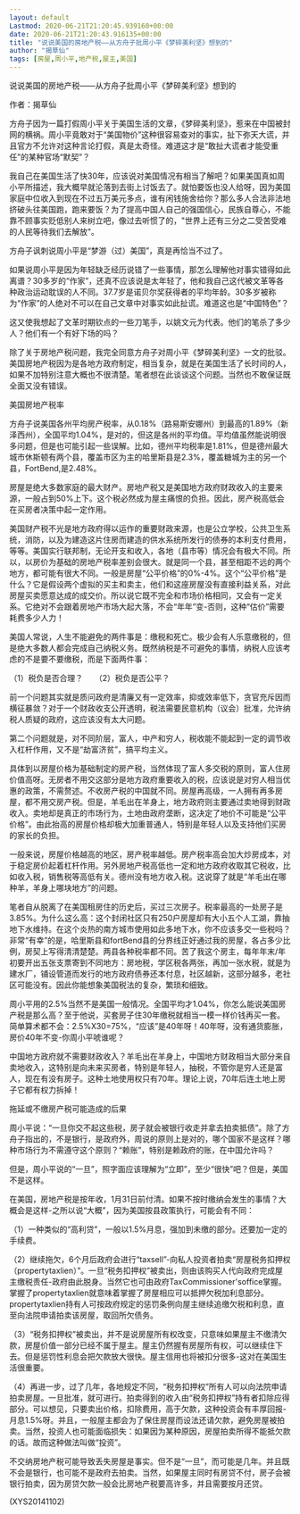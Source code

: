 ```yaml
---
layout: default
Lastmod: 2020-06-21T21:20:45.939160+00:00
date: 2020-06-21T21:20:43.916135+00:00
title: "说说美国的房地产税——从方舟子批周小平《梦碎美利坚》想到的"
author: "揭草仙"
tags: [房屋,周小平,地产税,屋主,美国]
---
```


说说美国的房地产税——从方舟子批周小平《梦碎美利坚》想到的

作者：揭草仙

方舟子因为一篇打假周小平关于美国生活的文章，《梦碎美利坚》，惹来在中国被封网的横祸。周小平竟敢对于“美国物价”这种很容易查对的事实，扯下弥天大谎，并且官方不允许对这种言论打假，真是太奇怪。难道这才是“敢扯大谎者才能受重任”的某种官场“默契”？

我自己在美国生活了快30年，应该说对美国情况有相当了解吧？如果美国真如周小平所描述，我大概早就沦落到去街上讨饭去了。就怕要饭也没人给呀，因为美国家庭中位收入到现在不过五万美元多点，谁有闲钱施舍给你？那么多人合法非法地挤破头往美国跑，跑来要饭？为了提高中国人自己的强国信心，民族自尊心，不能靠不顾事实贬低别人来树立吧，像过去听惯了的，"世界上还有三分之二受苦受难的人民等待我们去解放"。

方舟子讽刺说周小平是“梦游（过）美国”，真是再恰当不过了。

如果说周小平是因为年轻缺乏经历说错了一些事情，那怎么理解他对事实错得如此离谱？30多岁的“作家”，还真不应该说是太年轻了，他和我自己这代被文革等各种政治运动耽误的人不同。37.7岁是诺贝尔奖获得者的平均年龄。30多岁被称为“作家”的人绝对不可以在自己文章中对事实如此扯谎。难道这也是“中国特色”？

这又使我想起了文革时期钦点的一些刀笔手，以姚文元为代表。他们的笔杀了多少人？他们有一个有好下场的吗？

除了关于房地产税问题，我完全同意方舟子对周小平《梦碎美利坚》一文的批驳。美国房地产税因为是各地方政府制定，相当复杂，就是在美国生活了长时间的人，如果不加特别注意大概也不很清楚。笔者想在此谈谈这个问题。当然也不敢保证既全面又没有错误。

美国房地产税率

方舟子说美国各州平均房产税率，从0.18%（路易斯安娜州）到最高的1.89%（新泽西州），全国平均1.04%，是对的，但这是各州的平均值。平均值虽然能说明很多问题，但是也可能引起一些误解。比如，德州平均税率是1.81%，但是德州最大城市休斯顿有两个县，覆盖市区为主的哈里斯县是2.3%，覆盖糖城为主的另一个县，FortBend,是2.48%。

房屋是绝大多数家庭的最大财产。房地产税又是美国地方政府财政收入的主要来源，一般占到50%上下。这个税必然成为屋主痛恨的负担。因此，房产税高低会在买房者决策中起一定作用。

美国财产税不光是地方政府得以运作的重要财政来源，也是公立学校，公共卫生系统，消防，以及为建造这片住房而建造的供水系统所发行的债券的本利支付费用，等等。美国实行联邦制，无论开支和收入，各地（县市等）情况会有极大不同。所以，以房价为基础的房地产税率差别会很大。就是同一个县，甚至相距不远的两个地方，都可能有很大不同。一般是房屋“公平价格”的0%-4%。这个“公平价格”是什么？它是假设两个虚拟的买主和卖主，他们和这座房屋没有直接利益关系，对此房屋买卖愿意达成的成交价。所以说它既不完全和市场价格相同，又会有一定关系。它绝对不会跟着房地产市场大起大落，不会“年年”变-否则，这种“估价”需要耗费多少人力！

美国人常说，人生不能避免的两件事是：缴税和死亡。极少会有人乐意缴税的，但是绝大多数人都会完成自己纳税义务。既然纳税是不可避免的事情，纳税人应该考虑的不是要不要缴税，而是下面两件事：

（1）税负是否合理？　　（2）税负是否公平？

前一个问题其实就是质问政府是清廉又有一定效率，抑或效率低下，贪官充斥因而横征暴敛？对于一个财政收支公开透明，税法需要民意机构（议会）批准，允许纳税人质疑的政府，这应该没有太大问题。

第二个问题就是，对不同阶层，富人，中产和穷人，税收能不能起到一定的调节收入杠杆作用，又不是“劫富济贫”，搞平均主义。

具体到以房屋价格为基础制定的房产税，当然体现了富人多交税的原则，富人住房价值高呀。无房者不用交这部分是地方政府重要收入的税，应该说是对穷人相当优惠的政策，不需赘述。不收房产税的中国就不同。房屋再高级，一人拥有再多房屋，都不用交房产税。但是，羊毛出在羊身上，地方政府则主要通过卖地得到财政收入。卖地却是真正的市场行为，土地由政府垄断，这决定了地价不可能是“公平价格”。由此抬高的房屋价格却极大加重普通人，特别是年轻人以及支持他们买房的家长的负担。

一般来说，房屋价格越高的地区，房产税率越低。房产税率高会加大炒房成本，对于稳定房价起着杠杆作用。另外房地产税高低也一定和地方政府收取其它税收，比如收入税，销售税等高低有关。德州没有地方收入税。这说穿了就是“羊毛出在哪种羊，羊身上哪块地方”的问题。

笔者自从脱离了在美国租房住的历史后，买过三次房子。税率最高的一处房子是3.85%。为什么这么高：这个封闭社区只有250户房屋却有大小五个人工湖，靠抽地下水维持。在这个炎热的南方城市使用如此多地下水，你不应该多交一些税吗？非常“有幸”的是，哈里斯县和fortBend县的分界线正好通过我的房屋，各占多少比例，房契上写得清清楚楚。两县各种税率都不同。苦了我这个房主，每年年末/年初要开出五张支票寄到不同地方：房地税，学区税各两张，再加一张水税，就是为建水厂，铺设管道而发行的地方政府债券还本付息，社区越新，这部分越多，老社区可能没有。因此你能想象美国税法的复杂，繁琐和细致。

周小平用的2.5%当然不是美国一般情况。全国平均才1.04%，你怎么能说美国房产税是那么高？至于他说，买套房子住30年缴税就相当一模一样价钱再买一套。简单算术都不会：2.5%X30=75%，“应该”是40年呀！40年呀，没有通货膨胀，房价40年不变-你周小平唬谁呢？

中国地方政府就不需要财政收入？羊毛出在羊身上，中国地方财政相当大部分来自卖地收入，这特别是向未来买房者，特别是年轻人，抽税，不管你是穷人还是富人，现在有没有房子。这种土地使用权只有70年。理论上说，70年后连土地上房子它都有权力拆掉！

拖延或不缴房产税可能造成的后果

周小平说：“一旦你交不起这些税，房子就会被银行收走并拿去拍卖抵债”。除了方舟子指出的，不是银行，是政府外，周说的原则上是对的，哪个国家不是这样？哪种市场行为不需遵守这个原则？“赖账”，特别是赖政府的账，在中国允许吗？

但是，周小平说的“一旦”，照字面应该理解为“立即”，至少“很快”吧？但是，美国不是这样。

在美国，房地产税是按年收，1月31日前付清。如果不按时缴纳会发生的事情？大概会是这样-之所以说“大概”，因为美国按县政策执行，可能会有不同：

（1）一种类似的“高利贷”，一般以1.5%月息，强加到未缴的部分。还要加一定的手续费。

（2）继续拖欠，6个月后政府会进行“taxsell”-向私人投资者拍卖“房屋税务扣押权（propertytaxlien）”。一旦“税务扣押权”被卖出，则由该购买人代向政府完成屋主缴税责任-政府由此脱身。当然它也可由政府TaxCommissioner'soffice掌握。掌握了propertytaxlien就意味着掌握了房屋相应可以抵押欠税加利息部分。propertytaxlien持有人可按政府规定的惩罚条例向屋主继续追缴欠税和利息，直至向法院申请拍卖该房屋，取回所欠债务。

（3）“税务扣押权”被卖出，并不是说房屋所有权改变，只意味如果屋主不缴清欠款，房屋价值一部分已经不属于屋主。屋主仍然握有房屋所有权，可以继续住下去。但是惩罚性利息会把欠款放大很快。屋主信用也将被扣分很多-这对在美国生活很重要。

（4）再进一步，过了几年，各地规定不同，“税务扣押权”所有人可以向法院申请拍卖房屋。一旦批准，就可进行。拍卖得到的收入由“税务扣押权”持有者扣除应得部分。可以想见，只要卖出价格，扣除费用，高于欠款，这种投资会有丰厚回报-月息1.5%呀。并且，一般屋主都会为了保住房屋而设法还请欠款，避免房屋被拍卖。当然，投资人也可能面临损失：如果因为某种原因，房屋拍卖所得不能抵欠款的话。故而这种做法叫做“投资”。

不交纳房地产税可能导致丢失房屋是事实。但不是“一旦”，而可能是几年。并且既不会是银行，也可能不是政府去拍卖。当然，如果屋主同时有房贷不付，房子会被银行拍卖，因为房贷欠款一般会比房地产税要高许多，并且需要按月还贷。

(XYS20141102)


